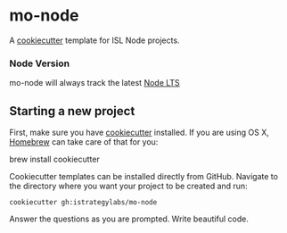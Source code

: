 # mo-node

A [cookiecutter](https://github.com/audreyr/cookiecutter) template for ISL Node projects.

### Node Version
mo-node will always track the latest [Node LTS](https://github.com/nodejs/LTS) 

## Starting a new project

First, make sure you have [cookiecutter](https://github.com/audreyr/cookiecutter) installed. If you are using OS X, [Homebrew](http://brew.sh) can take care of that for you:

  brew install cookiecutter

Cookiecutter templates can be installed directly from GitHub. Navigate to the directory where you want your project to be created and run:

    cookiecutter gh:istrategylabs/mo-node

Answer the questions as you are prompted. Write beautiful code.
